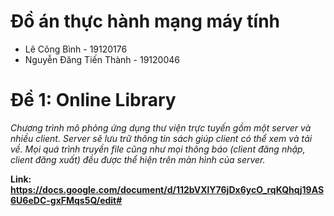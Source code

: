 # Đồ án thực hành mạng máy tính
* Lê Công Bình - 19120176
* Nguyễn Đăng Tiến Thành - 19120046

# Đề 1: Online Library
*Chương trình mô phỏng ứng dụng thư viện trực tuyến gồm một server và nhiều client. Server sẽ lưu trữ thông tin sách giúp client có thể xem và tải về. Mọi quá trình truyền file cũng như mọi thông báo (client đăng nhập, client đăng xuất) đều được thể hiện trên màn hình của server.*

__Link: https://docs.google.com/document/d/112bVXlY76jDx6ycO_rqKQhqj19AS6U6eDC-gxFMqs5Q/edit#__